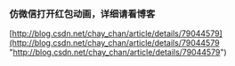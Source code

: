 ### 仿微信打开红包动画，详细请看博客

[http://blog.csdn.net/chay_chan/article/details/79044579](http://blog.csdn.net/chay_chan/article/details/79044579 "http://blog.csdn.net/chay_chan/article/details/79044579")